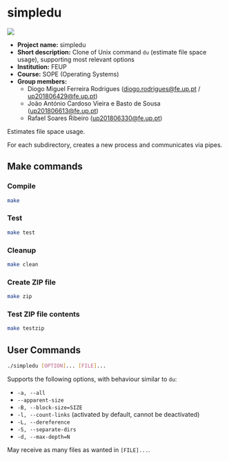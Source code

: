 # simpledu

<p align="left">
  <img src="https://github.com/dmfrodrigues/feup-sope-proj1/workflows/test/badge.svg">
</p>

- **Project name:** simpledu
- **Short description:** Clone of Unix command `du` (estimate file space usage), supporting most relevant options
- **Institution:** FEUP
- **Course:** SOPE (Operating Systems)
- **Group members:**
    - Diogo Miguel Ferreira Rodrigues (diogo.rodrigues@fe.up.pt / up201806429@fe.up.pt)
    - João António Cardoso Vieira e Basto de Sousa (up201806613@fe.up.pt)
    - Rafael Soares Ribeiro (up201806330@fe.up.pt)

Estimates file space usage.

For each subdirectory, creates a new process and communicates via pipes.

## Make commands
### Compile

```sh
make
```

### Test

```sh
make test
```

### Cleanup

```sh
make clean
```

### Create ZIP file

```sh
make zip
```

### Test ZIP file contents

```sh
make testzip
```

## User Commands

```sh
./simpledu [OPTION]... [FILE]...
```

Supports the following options, with behaviour similar to `du`:
- `-a, --all`
- `--apparent-size`
- `-B, --block-size=SIZE`
- `-l, --count-links` (activated by default, cannot be deactivated)
- `-L, --dereference`
- `-S, --separate-dirs`
- `-d, --max-depth=N`

May receive as many files as wanted in `[FILE]...`.
